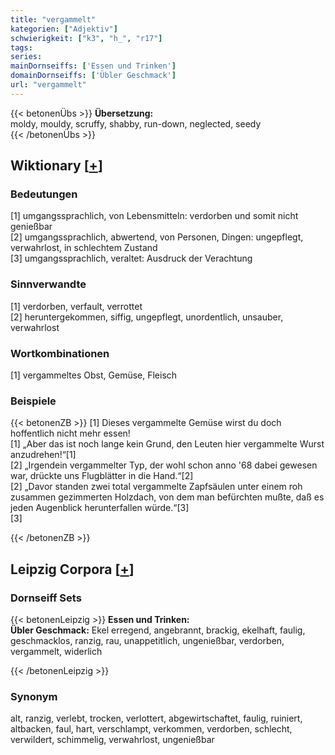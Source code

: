 ```yaml
---
title: "vergammelt"
kategorien: ["Adjektiv"]
schwierigkeit: ["k3", "h_", "r17"]
tags:
series:
mainDornseiffs: ['Essen und Trinken']
domainDornseiffs: ['Übler Geschmack']
url: "vergammelt"
---
```


{{< betonenÜbs >}}
**Übersetzung:**  
moldy, mouldy, scruffy, shabby, run-down, neglected, seedy  
{{< /betonenÜbs >}}

## Wiktionary [[+](https://de.wiktionary.org/wiki/vergammelt)]

### Bedeutungen
[1] umgangssprachlich, von Lebensmitteln: verdorben und somit nicht genießbar  
[2] umgangssprachlich, abwertend, von Personen, Dingen: ungepflegt, verwahrlost, in schlechtem Zustand  
[3] umgangssprachlich, veraltet: Ausdruck der Verachtung  

### Sinnverwandte
[1] verdorben, verfault, verrottet  
[2] heruntergekommen, siffig, ungepflegt, unordentlich, unsauber, verwahrlost  

### Wortkombinationen
[1] vergammeltes Obst, Gemüse, Fleisch  

### Beispiele
{{< betonenZB >}}
[1] Dieses vergammelte Gemüse wirst du doch hoffentlich nicht mehr essen!  
[1] „Aber das ist noch lange kein Grund, den Leuten hier vergammelte Wurst anzudrehen!“[1]  
[2] „Irgendein vergammelter Typ, der wohl schon anno '68 dabei gewesen war, drückte uns Flugblätter in die Hand.“[2]  
[2] „Davor standen zwei total vergammelte Zapfsäulen unter einem roh zusammen gezimmerten Holzdach, von dem man befürchten mußte, daß es jeden Augenblick herunterfallen würde.“[3]  
[3]  

{{< /betonenZB >}}

## Leipzig Corpora [[+](https://corpora.uni-leipzig.de/en/res?word=vergammelt&corpusId=deu_newscrawl-public_2018)]

### Dornseiff Sets
{{< betonenLeipzig >}}
**Essen und Trinken:**  
**Übler Geschmack:** Ekel erregend, angebrannt, brackig, ekelhaft, faulig, geschmacklos, ranzig, rau, unappetitlich, ungenießbar, verdorben, vergammelt, widerlich  

{{< /betonenLeipzig >}}

### Synonym
alt, ranzig, verlebt, trocken, verlottert, abgewirtschaftet, faulig, ruiniert, altbacken, faul, hart, verschlampt, verkommen, verdorben, schlecht, verwildert, schimmelig, verwahrlost, ungenießbar

